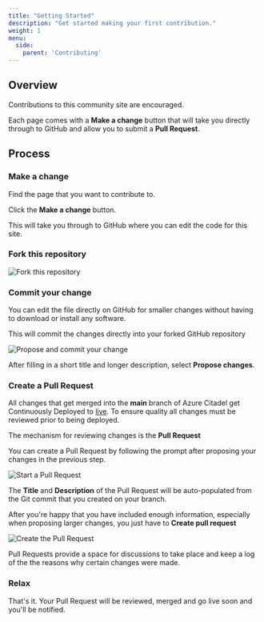 ```yaml
---
title: "Getting Started"
description: "Get started making your first contribution."
weight: 1
menu:
  side:
    parent: 'Contributing'
---
```


## Overview

Contributions to this community site are encouraged.

Each page comes with a **Make a change** button that will take you directly through to GitHub and allow you to submit a **Pull Request**.

## Process

### Make a change

Find the page that you want to contribute to.

Click the **Make a change** button.

This will take you through to GitHub where you can edit the code for this site.

### Fork this repository

![Fork this repository](/about/contributing/getting-started-1-fork-this.png)

### Commit your change

You can edit the file directly on GitHub for smaller changes without having to download or install any software.

This will commit the changes directly into your forked GitHub repository

![Propose and commit your change](/about/contributing/getting-started-2-commit.png)

After filling in a short title and longer description, select **Propose changes**.

### Create a Pull Request

All changes that get merged into the **main** branch of Azure Citadel get Continuously Deployed to [live](/). To ensure quality all changes must be reviewed prior to being deployed.

The mechanism for reviewing changes is the **Pull Request**

You can create a Pull Request by following the prompt after proposing your changes in the previous step.

![Start a Pull Request](/about/contributing/getting-started-3-propose-changes.png)

The **Title** and **Description** of the Pull Request will be auto-populated from the Git commit that you created on your branch.

After you're happy that you have included enough information, especially when proposing larger changes, you just have to **Create pull request**

![Create the Pull Request](/about/contributing/getting-started-4-create-pr.png)

Pull Requests provide a space for discussions to take place and keep a log of the the reasons why certain changes were made.

### Relax

That's it. Your Pull Request will be reviewed, merged and go live soon and you'll be notified.
